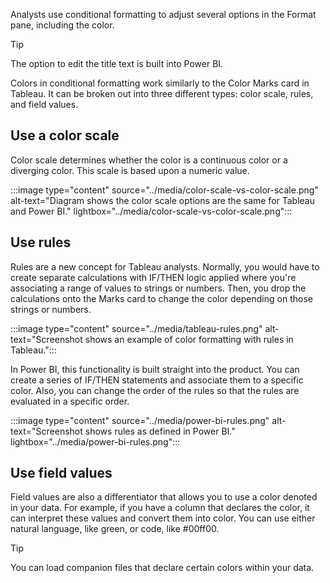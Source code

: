 Analysts use conditional formatting to adjust several options in the Format pane, including the color.

> [!TIP]
> The option to edit the title text is built into Power BI.

Colors in conditional formatting work similarly to the Color Marks card in Tableau. It can be broken out into three different types: color scale, rules, and field values.

## Use a color scale

Color scale determines whether the color is a continuous color or a diverging color. This scale is based upon a numeric value.

:::image type="content" source="../media/color-scale-vs-color-scale.png" alt-text="Diagram shows the color scale options are the same for Tableau and Power BI." lightbox="../media/color-scale-vs-color-scale.png":::

## Use rules

Rules are a new concept for Tableau analysts. Normally, you would have to create separate calculations with IF/THEN logic applied where you're associating a range of values to strings or numbers. Then, you drop the calculations onto the Marks card to change the color depending on those strings or numbers.

:::image type="content" source="../media/tableau-rules.png" alt-text="Screenshot shows an example of color formatting with rules in Tableau.":::

In Power BI, this functionality is built straight into the product. You can create a series of IF/THEN statements and associate them to a specific color. Also, you can change the order of the rules so that the rules are evaluated in a specific order.

:::image type="content" source="../media/power-bi-rules.png" alt-text="Screenshot shows rules as defined in Power BI." lightbox="../media/power-bi-rules.png":::

## Use field values

Field values are also a differentiator that allows you to use a color denoted in your data. For example, if you have a column that declares the color, it can interpret these values and convert them into color. You can use either natural language, like green, or code, like #00ff00.

> [!TIP]
> You can load companion files that declare certain colors within your data.
